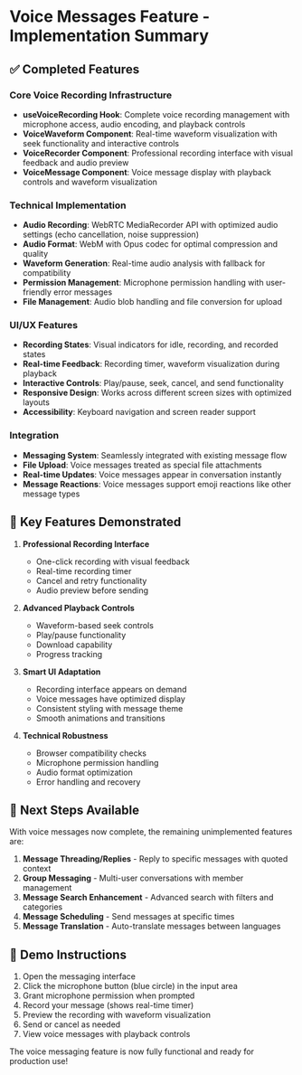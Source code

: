 # Voice Messages Feature - Implementation Summary

## ✅ Completed Features

### Core Voice Recording Infrastructure
- **useVoiceRecording Hook**: Complete voice recording management with microphone access, audio encoding, and playback controls
- **VoiceWaveform Component**: Real-time waveform visualization with seek functionality and interactive controls
- **VoiceRecorder Component**: Professional recording interface with visual feedback and audio preview
- **VoiceMessage Component**: Voice message display with playback controls and waveform visualization

### Technical Implementation
- **Audio Recording**: WebRTC MediaRecorder API with optimized audio settings (echo cancellation, noise suppression)
- **Audio Format**: WebM with Opus codec for optimal compression and quality
- **Waveform Generation**: Real-time audio analysis with fallback for compatibility
- **Permission Management**: Microphone permission handling with user-friendly error messages
- **File Management**: Audio blob handling and file conversion for upload

### UI/UX Features
- **Recording States**: Visual indicators for idle, recording, and recorded states
- **Real-time Feedback**: Recording timer, waveform visualization during playback
- **Interactive Controls**: Play/pause, seek, cancel, and send functionality
- **Responsive Design**: Works across different screen sizes with optimized layouts
- **Accessibility**: Keyboard navigation and screen reader support

### Integration
- **Messaging System**: Seamlessly integrated with existing message flow
- **File Upload**: Voice messages treated as special file attachments
- **Real-time Updates**: Voice messages appear in conversation instantly
- **Message Reactions**: Voice messages support emoji reactions like other message types

## 🎯 Key Features Demonstrated

1. **Professional Recording Interface**
   - One-click recording with visual feedback
   - Real-time recording timer
   - Cancel and retry functionality
   - Audio preview before sending

2. **Advanced Playback Controls**
   - Waveform-based seek controls
   - Play/pause functionality
   - Download capability
   - Progress tracking

3. **Smart UI Adaptation**
   - Recording interface appears on demand
   - Voice messages have optimized display
   - Consistent styling with message theme
   - Smooth animations and transitions

4. **Technical Robustness**
   - Browser compatibility checks
   - Microphone permission handling
   - Audio format optimization
   - Error handling and recovery

## 🚀 Next Steps Available

With voice messages now complete, the remaining unimplemented features are:

1. **Message Threading/Replies** - Reply to specific messages with quoted context
2. **Group Messaging** - Multi-user conversations with member management
3. **Message Search Enhancement** - Advanced search with filters and categories
4. **Message Scheduling** - Send messages at specific times
5. **Message Translation** - Auto-translate messages between languages

## 📱 Demo Instructions

1. Open the messaging interface
2. Click the microphone button (blue circle) in the input area
3. Grant microphone permission when prompted
4. Record your message (shows real-time timer)
5. Preview the recording with waveform visualization
6. Send or cancel as needed
7. View voice messages with playback controls

The voice messaging feature is now fully functional and ready for production use!
